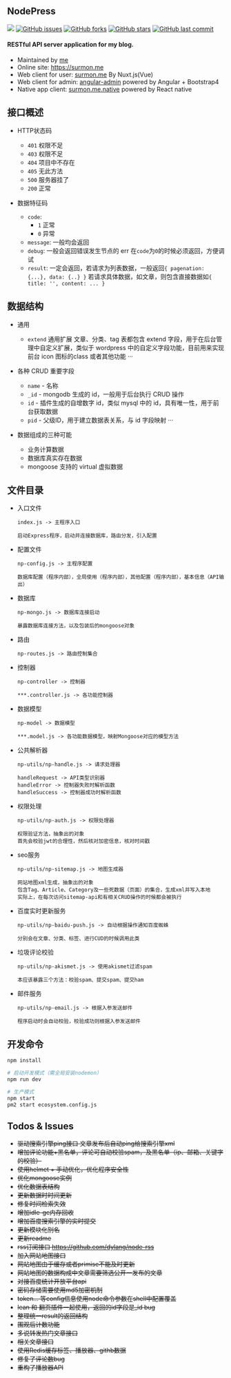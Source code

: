 ## NodePress

[![](https://badge.juejin.im/entry/58a5f22c8d6d810057c8f0a5/likes.svg?style=flat-square)](https://juejin.im/entry/58a5f22c8d6d810057c8f0a5/detail)
[![GitHub issues](https://img.shields.io/github/issues/surmon-china/nodepress.svg?style=flat-square)](https://github.com/surmon-china/nodepress/issues)
[![GitHub forks](https://img.shields.io/github/forks/surmon-china/nodepress.svg?style=flat-square)](https://github.com/surmon-china/nodepress/network)
[![GitHub stars](https://img.shields.io/github/stars/surmon-china/nodepress.svg?style=flat-square)](https://github.com/surmon-china/nodepress/stargazers)
[![GitHub last commit](https://img.shields.io/github/last-commit/google/skia.svg?style=flat-square)](https://github.com/surmon-china/nodepress)

#### RESTful API server application for my blog.

- Maintained by [me](mailto://surmon@foxmail.com)
- Online site: https://surmon.me
- Web client for user: [surmon.me](https://github.com/surmon-china/surmon.me) By Nuxt.js(Vue)
- Web client for admin: [angular-admin](https://github.com/surmon-china/angular-admin) powered by Angular + Bootstrap4
- Native app client: [surmon.me.native](https://github.com/surmon-china/surmon.me.native) powered by React native


## 接口概述

  - HTTP状态码
    * `401` 权限不足
    * `403` 权限不足
    * `404` 项目中不存在
    * `405` 无此方法
    * `500` 服务器挂了
    * `200` 正常

  - 数据特征码
    * `code`:
        * `1` 正常
        * `0` 异常
    * `message`:
        一般均会返回
    * `debug`:
        一般会返回错误发生节点的 err
        在`code`为`0`的时候必须返回，方便调试
    * `result`:
        一定会返回，若请求为列表数据，一般返回`{ pagenation: {...}, data: {..} }`
        若请求具体数据，如文章，则包含直接数据如`{ title: '', content: ... }`


## 数据结构

  - 通用
    * `extend` 通用扩展
        文章、分类、tag 表都包含 extend 字段，用于在后台管理中自定义扩展，类似于 wordpress 中的自定义字段功能，目前用来实现前台 icon 图标的class 或者其他功能
    ···


  - 各种 CRUD 重要字段
    * `name`         - 名称
    * `_id`          - mongodb 生成的 id，一般用于后台执行 CRUD 操作
    * `id`           - 插件生成的自增数字 id，类似 mysql 中的 id，具有唯一性，用于前台获取数据
    * `pid`          - 父级ID，用于建立数据表关系，与 id 字段映射
    ···

  - 数据组成的三种可能
    + 业务计算数据
    + 数据库真实存在数据
    + mongoose 支持的 virtual 虚拟数据


## 文件目录

  - 入口文件

    ```
    index.js -> 主程序入口

    启动Express程序，启动并连接数据库，路由分发，引入配置
    ```

  - 配置文件

    ```
    np-config.js -> 主程序配置

    数据库配置（程序内部），全局使用（程序内部），其他配置（程序内部），基本信息（API输出）
    ```

  - 数据库

    ```
    np-mongo.js -> 数据库连接启动

    暴露数据库连接方法，以及包装后的mongoose对象
    ```

  - 路由

    ```
    np-routes.js -> 路由控制集合
    ```

  - 控制器

    ```
    np-controller -> 控制器

    ***.controller.js -> 各功能控制器
    ```

  - 数据模型

    ```
    np-model -> 数据模型

    ***.model.js -> 各功能数据模型，映射Mongoose对应的模型方法
    ```

  - 公共解析器

    ```
    np-utils/np-handle.js -> 请求处理器

    handleRequest -> API类型识别器
    handleError -> 控制器失败时解析函数
    handleSuccess -> 控制器成功时解析函数
    ```

  - 权限处理

    ```
    np-utils/np-auth.js -> 权限处理器
    
    权限验证方法，抽象出的对象
    首先会校验jwt的合理性，然后核对加密信息，核对时间戳
    ```

  - seo服务

    ```
    np-utils/np-sitemap.js -> 地图生成器
    
    网站地图xml生成，抽象出的对象
    包含Tag、Article、Category及一些死数据（页面）的集合，生成xml并写入本地
    实际上，在每次访问sitemap-api和有相关CRUD操作的时候都会被执行
    ```

  - 百度实时更新服务

    ```
    np-utils/np-baidu-push.js -> 自动根据操作通知百度蜘蛛
    
    分别会在文章、分类、标签、进行CUD的时候调用此类
    ```

  - 垃圾评论校验

    ```
    np-utils/np-akismet.js -> 使用akismet过滤spam
    
    本应该暴露三个方法：校验spam、提交spam、提交ham
    ```

  - 邮件服务

    ```
    np-utils/np-email.js -> 根据入参发送邮件
    
    程序启动时会自动校验，校验成功则根据入参发送邮件
    ```


## 开发命令

```bash
npm install

# 启动开发模式（需全局安装nodemon）
npm run dev

# 生产模式
npm start
pm2 start ecosystem.config.js
```

## Todos & Issues

- ~~驱动搜索引擎ping接口 文章发布后自动ping给搜索引擎xml~~
- ~~增加评论功能+黑名单，评论可自动校验spam，及黑名单（ip、邮箱、关键字的校验）~~
- ~~使用helmet + 手动优化，优化程序安全性~~
- ~~优化mongoose实例~~
- ~~优化数据表结构~~
- ~~更新数据时时间更新~~
- ~~修复时间检索失效~~
- ~~增加idle-gc内存回收~~
- ~~增加百度搜索引擎的实时提交~~
- ~~更新模块化别名~~
- ~~更新readme~~
- ~~rss订阅接口 https://github.com/dylang/node-rss~~
- ~~加入网站地图接口~~
- ~~网站地图由于缓存或者primise不能及时更新~~
- ~~网站地图的数据构成中文章需要筛选公开一发布的文章~~
- ~~对接百度统计开放平台api~~
- ~~密码存储需要使用md5加密机制~~
- ~~token... 等config信息使用node命令参数在shell中配置覆盖~~
- ~~lean 和 翻页插件一起使用，返回的id字段是_id bug~~
- ~~整理统一result的返回结构~~
- ~~围观后计数功能~~
- ~~多说转发热门文章接口~~
- ~~相关文章接口~~
- ~~使用Redis缓存标签、播放器、githb数据~~
- ~~修复了评论数bug~~
- ~~重构了播放器API~~
